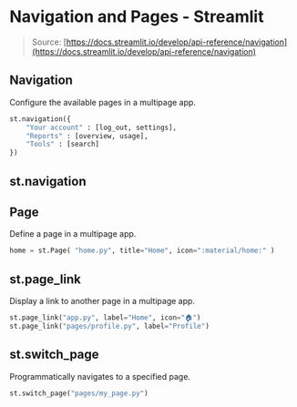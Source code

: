 # Navigation and Pages - Streamlit

> Source: [https://docs.streamlit.io/develop/api-reference/navigation](https://docs.streamlit.io/develop/api-reference/navigation)

## Navigation

Configure the available pages in a multipage app.

```python
st.navigation({
    "Your account" : [log_out, settings],
    "Reports" : [overview, usage],
    "Tools" : [search]
})
```

## st.navigation

## Page

Define a page in a multipage app.

```python
home = st.Page( "home.py", title="Home", icon=":material/home:" )
```

## st.page\_link

Display a link to another page in a multipage app.

```python
st.page_link("app.py", label="Home", icon="🏠")
st.page_link("pages/profile.py", label="Profile")
```

## st.switch\_page

Programmatically navigates to a specified page.

```python
st.switch_page("pages/my_page.py")
```
